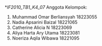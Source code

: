 ﻿**IF2010_TB1_K4_07*
Anggota Kelompok:
1. Muhammad Omar Berliansyah	18223055
2. Nadia Apsarini Baizal			18221065
3. Catherine Alicia N			18223069
4. Aliya Harta Ary Utama		18223081
5. Noeriza Aqila Wibawa		18221095

